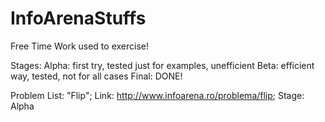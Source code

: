 # InfoArenaStuffs
Free Time Work used to exercise!

Stages:
Alpha: first try, tested just for examples, unefficient
Beta: efficient way, tested, not for all cases
Final: DONE!

Problem List:
"Flip"; Link: http://www.infoarena.ro/problema/flip; Stage: Alpha
